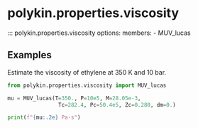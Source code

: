 # polykin.properties.viscosity

::: polykin.properties.viscosity
    options:
        members:
            - MUV_lucas

## Examples

Estimate the viscosity of ethylene at 350 K and 10 bar.

```python exec="on" source="console"
from polykin.properties.viscosity import MUV_lucas

mu = MUV_lucas(T=350., P=10e5, M=28.05e-3,
                Tc=282.4, Pc=50.4e5, Zc=0.280, dm=0.) 

print(f"{mu:.2e} Pa·s")
```

